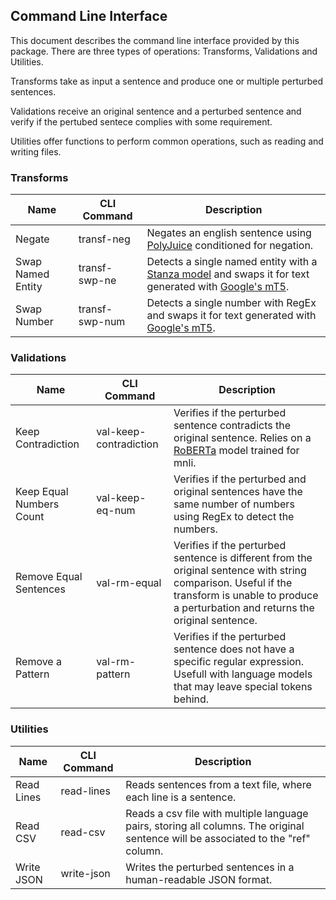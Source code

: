 ## Command Line Interface

This document describes the command line interface provided by this package. There are three types of operations: Transforms, Validations and Utilities.

Transforms take as input a sentence and produce one or multiple perturbed sentences.

Validations receive an original sentence and a perturbed sentence and verify if the pertubed sentece complies with some requirement.

Utilities offer functions to perform common operations, such as reading and writing files.

### Transforms

| Name              | CLI Command    | Description |
| ----------------- | -------------- | ----------- |
| Negate            | transf-neg     | Negates an english sentence using [PolyJuice](https://arxiv.org/abs/2101.00288) conditioned for negation.
| Swap Named Entity | transf-swp-ne  | Detects a single named entity with a [Stanza model](https://stanfordnlp.github.io/stanza/available_models.html#available-ner-models) and swaps it for text generated with [Google's mT5](https://arxiv.org/abs/2010.11934). |
| Swap Number       | transf-swp-num | Detects a single number with RegEx and swaps it for text generated with [Google's mT5](https://arxiv.org/abs/2010.11934). |

### Validations

| Name                     | CLI Command            | Description |
| ------------------------ | ---------------------- | ----------- |
| Keep Contradiction       | val-keep-contradiction | Verifies if the perturbed sentence contradicts the original sentence. Relies on a [RoBERTa](https://arxiv.org/abs/1907.11692) model trained for mnli. |
| Keep Equal Numbers Count | val-keep-eq-num        | Verifies if the perturbed and original sentences have the same number of numbers using RegEx to detect the numbers. |
| Remove Equal Sentences   | val-rm-equal           | Verifies if the perturbed sentence is different from the original sentence with string comparison. Useful if the transform is unable to produce a perturbation and returns the original sentence.
| Remove a Pattern         | val-rm-pattern         | Verifies if the perturbed sentence does not have a specific regular expression. Usefull with language models that may leave special tokens behind. |

### Utilities

| Name       | CLI Command | Description |
| ---------- | ----------- | ----------- |
| Read Lines | read-lines  | Reads sentences from a text file, where each line is a sentence. |
| Read CSV   | read-csv    | Reads a csv file with multiple language pairs, storing all columns. The original sentence will be associated to the "ref" column. |
| Write JSON | write-json  | Writes the perturbed sentences in a human-readable JSON format. |
